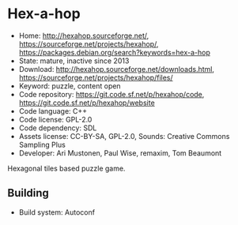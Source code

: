 # Hex-a-hop

- Home: http://hexahop.sourceforge.net/, https://sourceforge.net/projects/hexahop/, https://packages.debian.org/search?keywords=hex-a-hop
- State: mature, inactive since 2013
- Download: http://hexahop.sourceforge.net/downloads.html, https://sourceforge.net/projects/hexahop/files/
- Keyword: puzzle, content open
- Code repository: https://git.code.sf.net/p/hexahop/code, https://git.code.sf.net/p/hexahop/website
- Code language: C++
- Code license: GPL-2.0
- Code dependency: SDL
- Assets license: CC-BY-SA, GPL-2.0, Sounds: Creative Commons Sampling Plus
- Developer: Ari Mustonen, Paul Wise, remaxim, Tom Beaumont

Hexagonal tiles based puzzle game.

## Building

- Build system: Autoconf
